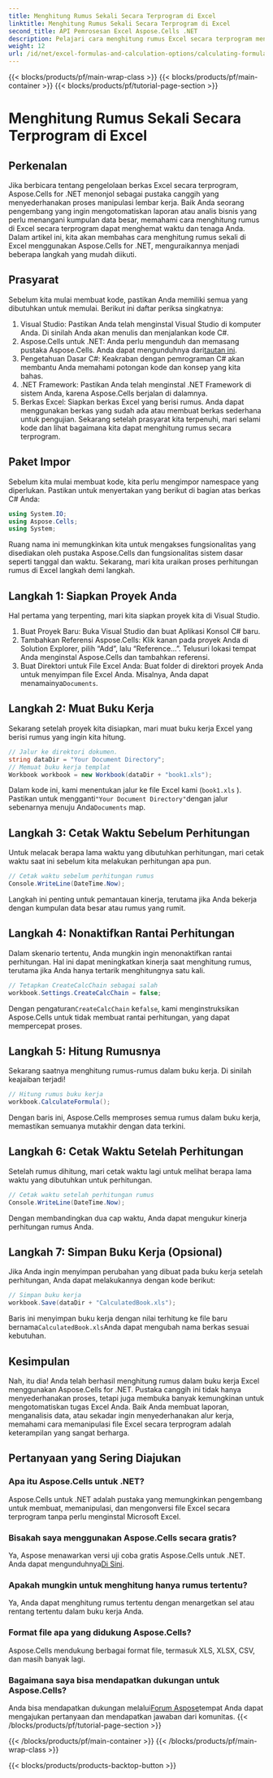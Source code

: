 ```yaml
---
title: Menghitung Rumus Sekali Secara Terprogram di Excel
linktitle: Menghitung Rumus Sekali Secara Terprogram di Excel
second_title: API Pemrosesan Excel Aspose.Cells .NET
description: Pelajari cara menghitung rumus Excel secara terprogram menggunakan Aspose.Cells for .NET dalam tutorial langkah demi langkah ini. Tingkatkan keterampilan otomatisasi Excel Anda.
weight: 12
url: /id/net/excel-formulas-and-calculation-options/calculating-formulas-once/
---
```


{{< blocks/products/pf/main-wrap-class >}}
{{< blocks/products/pf/main-container >}}
{{< blocks/products/pf/tutorial-page-section >}}

# Menghitung Rumus Sekali Secara Terprogram di Excel

## Perkenalan
Jika berbicara tentang pengelolaan berkas Excel secara terprogram, Aspose.Cells for .NET menonjol sebagai pustaka canggih yang menyederhanakan proses manipulasi lembar kerja. Baik Anda seorang pengembang yang ingin mengotomatiskan laporan atau analis bisnis yang perlu menangani kumpulan data besar, memahami cara menghitung rumus di Excel secara terprogram dapat menghemat waktu dan tenaga Anda. Dalam artikel ini, kita akan membahas cara menghitung rumus sekali di Excel menggunakan Aspose.Cells for .NET, menguraikannya menjadi beberapa langkah yang mudah diikuti.
## Prasyarat
Sebelum kita mulai membuat kode, pastikan Anda memiliki semua yang dibutuhkan untuk memulai. Berikut ini daftar periksa singkatnya:
1. Visual Studio: Pastikan Anda telah menginstal Visual Studio di komputer Anda. Di sinilah Anda akan menulis dan menjalankan kode C#.
2.  Aspose.Cells untuk .NET: Anda perlu mengunduh dan memasang pustaka Aspose.Cells. Anda dapat mengunduhnya dari[tautan ini](https://releases.aspose.com/cells/net/). 
3. Pengetahuan Dasar C#: Keakraban dengan pemrograman C# akan membantu Anda memahami potongan kode dan konsep yang kita bahas.
4. .NET Framework: Pastikan Anda telah menginstal .NET Framework di sistem Anda, karena Aspose.Cells berjalan di dalamnya.
5. Berkas Excel: Siapkan berkas Excel yang berisi rumus. Anda dapat menggunakan berkas yang sudah ada atau membuat berkas sederhana untuk pengujian.
Sekarang setelah prasyarat kita terpenuhi, mari selami kode dan lihat bagaimana kita dapat menghitung rumus secara terprogram.
## Paket Impor
Sebelum kita mulai membuat kode, kita perlu mengimpor namespace yang diperlukan. Pastikan untuk menyertakan yang berikut di bagian atas berkas C# Anda:
```csharp
using System.IO;
using Aspose.Cells;
using System;
```
Ruang nama ini memungkinkan kita untuk mengakses fungsionalitas yang disediakan oleh pustaka Aspose.Cells dan fungsionalitas sistem dasar seperti tanggal dan waktu.
Sekarang, mari kita uraikan proses perhitungan rumus di Excel langkah demi langkah.
## Langkah 1: Siapkan Proyek Anda
Hal pertama yang terpenting, mari kita siapkan proyek kita di Visual Studio.
1. Buat Proyek Baru: Buka Visual Studio dan buat Aplikasi Konsol C# baru.
2. Tambahkan Referensi Aspose.Cells: Klik kanan pada proyek Anda di Solution Explorer, pilih “Add”, lalu “Reference…”. Telusuri lokasi tempat Anda menginstal Aspose.Cells dan tambahkan referensi.
3.  Buat Direktori untuk File Excel Anda: Buat folder di direktori proyek Anda untuk menyimpan file Excel Anda. Misalnya, Anda dapat menamainya`Documents`.
## Langkah 2: Muat Buku Kerja
Sekarang setelah proyek kita disiapkan, mari muat buku kerja Excel yang berisi rumus yang ingin kita hitung.
```csharp
// Jalur ke direktori dokumen.
string dataDir = "Your Document Directory";
// Memuat buku kerja templat
Workbook workbook = new Workbook(dataDir + "book1.xls");
```
Dalam kode ini, kami menentukan jalur ke file Excel kami (`book1.xls` ). Pastikan untuk mengganti`"Your Document Directory"`dengan jalur sebenarnya menuju Anda`Documents` map.
## Langkah 3: Cetak Waktu Sebelum Perhitungan
Untuk melacak berapa lama waktu yang dibutuhkan perhitungan, mari cetak waktu saat ini sebelum kita melakukan perhitungan apa pun.
```csharp
// Cetak waktu sebelum perhitungan rumus
Console.WriteLine(DateTime.Now);
```
Langkah ini penting untuk pemantauan kinerja, terutama jika Anda bekerja dengan kumpulan data besar atau rumus yang rumit.
## Langkah 4: Nonaktifkan Rantai Perhitungan
Dalam skenario tertentu, Anda mungkin ingin menonaktifkan rantai perhitungan. Hal ini dapat meningkatkan kinerja saat menghitung rumus, terutama jika Anda hanya tertarik menghitungnya satu kali.
```csharp
// Tetapkan CreateCalcChain sebagai salah
workbook.Settings.CreateCalcChain = false;
```
 Dengan pengaturan`CreateCalcChain` ke`false`, kami menginstruksikan Aspose.Cells untuk tidak membuat rantai perhitungan, yang dapat mempercepat proses.
## Langkah 5: Hitung Rumusnya
Sekarang saatnya menghitung rumus-rumus dalam buku kerja. Di sinilah keajaiban terjadi!
```csharp
// Hitung rumus buku kerja
workbook.CalculateFormula();
```
Dengan baris ini, Aspose.Cells memproses semua rumus dalam buku kerja, memastikan semuanya mutakhir dengan data terkini.
## Langkah 6: Cetak Waktu Setelah Perhitungan
Setelah rumus dihitung, mari cetak waktu lagi untuk melihat berapa lama waktu yang dibutuhkan untuk perhitungan.
```csharp
// Cetak waktu setelah perhitungan rumus
Console.WriteLine(DateTime.Now);
```
Dengan membandingkan dua cap waktu, Anda dapat mengukur kinerja perhitungan rumus Anda.
## Langkah 7: Simpan Buku Kerja (Opsional)
Jika Anda ingin menyimpan perubahan yang dibuat pada buku kerja setelah perhitungan, Anda dapat melakukannya dengan kode berikut:
```csharp
// Simpan buku kerja
workbook.Save(dataDir + "CalculatedBook.xls");
```
 Baris ini menyimpan buku kerja dengan nilai terhitung ke file baru bernama`CalculatedBook.xls`Anda dapat mengubah nama berkas sesuai kebutuhan.

## Kesimpulan
Nah, itu dia! Anda telah berhasil menghitung rumus dalam buku kerja Excel menggunakan Aspose.Cells for .NET. Pustaka canggih ini tidak hanya menyederhanakan proses, tetapi juga membuka banyak kemungkinan untuk mengotomatiskan tugas Excel Anda. Baik Anda membuat laporan, menganalisis data, atau sekadar ingin menyederhanakan alur kerja, memahami cara memanipulasi file Excel secara terprogram adalah keterampilan yang sangat berharga.
## Pertanyaan yang Sering Diajukan
### Apa itu Aspose.Cells untuk .NET?
Aspose.Cells untuk .NET adalah pustaka yang memungkinkan pengembang untuk membuat, memanipulasi, dan mengonversi file Excel secara terprogram tanpa perlu menginstal Microsoft Excel.
### Bisakah saya menggunakan Aspose.Cells secara gratis?
 Ya, Aspose menawarkan versi uji coba gratis Aspose.Cells untuk .NET. Anda dapat mengunduhnya[Di Sini](https://releases.aspose.com/).
### Apakah mungkin untuk menghitung hanya rumus tertentu?
Ya, Anda dapat menghitung rumus tertentu dengan menargetkan sel atau rentang tertentu dalam buku kerja Anda.
### Format file apa yang didukung Aspose.Cells?
Aspose.Cells mendukung berbagai format file, termasuk XLS, XLSX, CSV, dan masih banyak lagi.
### Bagaimana saya bisa mendapatkan dukungan untuk Aspose.Cells?
 Anda bisa mendapatkan dukungan melalui[Forum Aspose](https://forum.aspose.com/c/cells/9)tempat Anda dapat mengajukan pertanyaan dan mendapatkan jawaban dari komunitas.
{{< /blocks/products/pf/tutorial-page-section >}}

{{< /blocks/products/pf/main-container >}}
{{< /blocks/products/pf/main-wrap-class >}}

{{< blocks/products/products-backtop-button >}}
